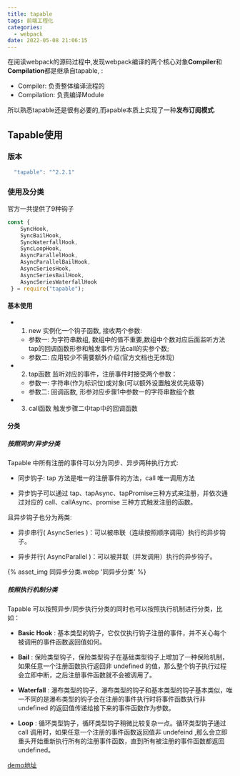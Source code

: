 ```yaml
---
title: tapable
tags: 前端工程化
categories:
  - webpack
date: 2022-05-08 21:06:15
---
```



在阅读webpack的源码过程中,发现webpack编译的两个核心对象**Compiler**和**Compilation**都是继承自tapable, :

- Compiler: 负责整体编译流程的
- Compilation: 负责编译Module

所以熟悉tapable还是很有必要的,而apable本质上实现了一种**发布订阅模式**.

<!--more-->

## Tapable使用

### 版本

```js
  "tapable": "^2.2.1"
```


### 使用及分类

官方一共提供了9种钩子

```js
const {
	SyncHook,
	SyncBailHook,
	SyncWaterfallHook,
	SyncLoopHook,
	AsyncParallelHook,
	AsyncParallelBailHook,
	AsyncSeriesHook,
	AsyncSeriesBailHook,
	AsyncSeriesWaterfallHook
 } = require("tapable");

```

#### 基本使用

- 1. new 实例化一个钩子函数, 接收两个参数: 
  - 参数一: 为字符串数组, 数组中的值不重要,数组中个数对应后面监听方法tap的回调函数形参和触发事件方法call的实参个数; 
  - 参数二: 应用较少不需要额外介绍(官方文档也无体现)

- 2. tap函数 监听对应的事件，注册事件时接受两个参数：
  - 参数一: 字符串(作为标识位)或对象(可以额外设置触发优先级等)
  - 参数二: 回调函数, 形参对应步骤1中参数一的字符串数组个数

- 3. call函数 触发步骤二中tap中的回调函数

#### 分类

##### 按照同步/异步分类

Tapable 中所有注册的事件可以分为同步、异步两种执行方式:

- 同步钩子: tap 方法是唯一的注册事件的方法，call 唯一调用方法

- 异步钩子可以通过 tap、tapAsync、tapPromise三种方式来注册，并依次通过对应的 call、callAsync、promise 三种方式触发注册的函数。

且异步钩子也分为两类:

- 异步串行( AsyncSeries )：可以被串联（连续按照顺序调用）执行的异步钩子。

- 异步并行( AsyncParallel )：可以被并联（并发调用）执行的异步钩子。

{% asset_img 同异步分类.webp '同异步分类' %}

##### 按照执行机制分类

Tapable 可以按照异步/同步执行分类的同时也可以按照执行机制进行分类，比如：

- **Basic Hook** : 基本类型的钩子，它仅仅执行钩子注册的事件，并不关心每个被调用的事件函数返回值如何。

- **Bail** : 保险类型钩子，保险类型钩子在基础类型钩子上增加了一种保险机制，如果任意一个注册函数执行返回非 undefined 的值，那么整个钩子执行过程会立即中断，之后注册事件函数就不会被调用了。

- **Waterfall** : 瀑布类型的钩子，瀑布类型的钩子和基本类型的钩子基本类似，唯一不同的是瀑布类型的钩子会在注册的事件执行时将事件函数执行非 undefined 的返回值传递给接下来的事件函数作为参数。

- **Loop** : 循环类型钩子，循环类型钩子稍微比较复杂一点。循环类型钩子通过 call 调用时，如果任意一个注册的事件函数返回值非 undefeind ,那么会立即重头开始重新执行所有的注册事件函数，直到所有被注册的事件函数都返回 undefined。


[demo地址](https://github.com/LeoBaruch/webpack-collection/blob/main/tapable/demo/index.js)


















